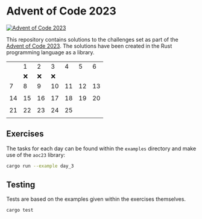 # Advent of Code 2023
[![Advent of Code 2023](https://github.com/artemis-beta/Advent-of-Code-2023/actions/workflows/testing.yaml/badge.svg)](https://github.com/artemis-beta/Advent-of-Code-2023/actions/workflows/testing.yaml)

This repository contains solutions to the challenges set as part of the [Advent of Code 2023](https://adventofcode.com/2023).
The solutions have been created in the Rust programming language as a library.

| | ||||||
|-|-|-|-|-|-|-|
||1|2|3|4|5|6|
||:x:|:x:|:x:| | | |
|7|8|9|10|11|12|13|
| | | | | | | | |
|14|15|16|17|18|19|20|
| | | | | | | |
|21|22|23|24|25| | |
| | | | | | | |

## Exercises

The tasks for each day can be found within the `examples` directory and make use of the `aoc23` library:

```sh
cargo run --example day_3
```

## Testing

Tests are based on the examples given within the exercises themselves.

```sh
cargo test
```
